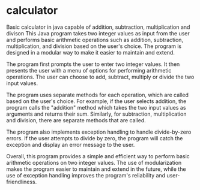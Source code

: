 # calculator
Basic calculator in java capable of addition, subtraction, multiplication and divison
This Java program takes two integer values as input from the user and performs basic arithmetic operations such as addition, subtraction, multiplication, and division based on the user's choice. The program is designed in a modular way to make it easier to maintain and extend.

The program first prompts the user to enter two integer values. It then presents the user with a menu of options for performing arithmetic operations. The user can choose to add, subtract, multiply or divide the two input values.

The program uses separate methods for each operation, which are called based on the user's choice. For example, if the user selects addition, the program calls the "addition" method which takes the two input values as arguments and returns their sum. Similarly, for subtraction, multiplication and division, there are separate methods that are called.

The program also implements exception handling to handle divide-by-zero errors. If the user attempts to divide by zero, the program will catch the exception and display an error message to the user.

Overall, this program provides a simple and efficient way to perform basic arithmetic operations on two integer values. The use of modularization makes the program easier to maintain and extend in the future, while the use of exception handling improves the program's reliability and user-friendliness.

